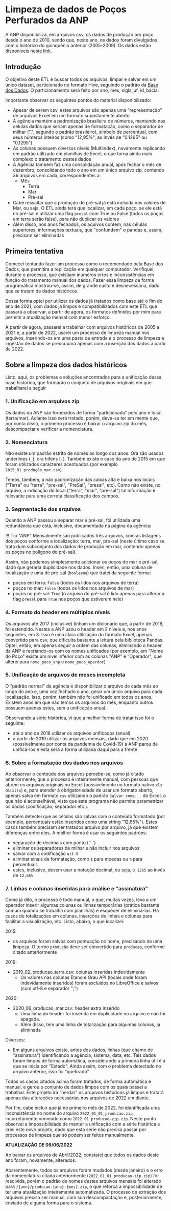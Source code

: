 # Limpeza de dados de Poços Perfurados da ANP
A ANP disponibiliza, em arquivos csv, os dados de produção por poço desde o ano de 2010, sendo que, neste ano, os dados foram divulgados com o histórico do quinquênio anterior (2005-2009). Os dados estão disponíveis [neste link](https://www.gov.br/anp/pt-br/centrais-de-conteudo/dados-abertos/producao-de-petroleo-e-gas-natural-por-poco).

## Introdução

O objetivo deste ETL é buscar todos os arquivos, limpar e salvar em um único dataset, particionado no formato Hive, seguindo o padrão da [Base dos Dados](https://basedosdados.org). O particionamento será feito por ano, mes, sigla_uf, id_bacia.

Importante observar os seguintes pontos do material disponibilizado:

- Apesar de serem csv, estes arquivos são apenas uma "representação" de arquivos Excel em um formato supostamente aberto
- A agência mantém a padronização brasileira de números, mantendo nas células dados que seriam apenas de formatação, como o separador de milhar (".", segundo o padrão brasileiro), símbolo de percentual, com seus números inteiros (como "12,95%", ao invés de "0.1295" ou "0,1295")
- As colunas possuem diversos níveis (Multiindex), novamente replicando um padrão utilizado em planilhas de Excel, o que torna ainda mais complexo o tratamento destes dados
- A Agência também faz uma consolidação anual, após fechar o mês de dezembro, consolidando todo o ano em um único arquivo zip, contendo 36 arquivos em cada, correspondentes a:
    - Mês
        - Terra
        - Mar
        - Pré-sal
- Cabe ressaltar que a produção do pré-sal já está incluída nos valores de Mar, ou seja, O ETL ainda terá que localizar, em cada poço, se ele está no pré-sal e utilizar uma flag ``presal`` com True ou False (todos os poços em terra serão false), para não duplicar os valores
- Além disso, nos anos fechados, os aquivos contém, nas células superiores, informações textuais, que "confundem" o pandas e, assim, precisam ser eliminadas

## Primeira tentativa

Comecei tentando fazer um processo como o recomendado pela Base dos Dados, que permitira a replicação em qualquer computador. Verifiquei, durante o processo, que existiam inúmeros erros e inconsistências em função do tratamento manual dos dados. Fazer essa limpeza de forma programática mostrou-se, assim, de grande custo e desnecessária, dado que se tratam de dados históricos.

Dessa forma optei por utilizar os dados já tratados como base até o fim do ano de 2021, com dados já limpos e compatibilizados com este ETL que passará a observar, a partir de agora, os formatos definidos por mim para permitir a atualização mensal com menor esforço.

A partir de agora, passarei a trabalhar com arquivos históricos de 2005 a 2021 e, a partir de 2022, usarei um processo de limpeza manual nos arquivos, inserindo-os em uma pasta de entrada e o processo de limpeza e ingestão de dados se preocupará apenas com a inserção dos dados a partir de 2022.

## Sobre a limpeza dos dados históricos

Listo, aqui, os problemas e soluções encontrados para a unificação dessa base histórica, que formarão o conjunto de arquivos originais em que trabalharei a seguir

### 1. Unificação em arquivos zip

Os dados da ANP são fornecidos de forma "particionada" pelo ano e local (terra/mar). Adiante isso será tratado, porém, deve-se ter em mente que, por conta disso, o primeiro processo é baixar o arquivo zip do mês, descompactar e verificar a nomenclatura.

### 2. Nomenclatura

Não existe um padrão estrito de nomes ao longo dos anos. Ora são usados underlines (``_``), ora hifens (``-``). Também existe o caso do ano de 2015 em que foram utilizados caracteres acentuados (por exemplo ``2015_01_produção_mar.csv``).

Temos, também, a não padronização das caixas alta e baixa nos locais ("Terra" ou "terra", "pre-sal", "PreSal", "presal", etc). Como não existe, no arquivo, a indicação do local ("terra", "mar", "pre-sal") tal informação é relevante para uma correta classificação dos campos.

### 3. Segmentação dos arquivos

Quando a ANP passou a separar mar e pré-sal, foi utilizada uma redundância que está, inclusive, documentada na página da agência:

!!! Tip "ANP"
    Mensalmente são publicados três arquivos, com as listagens dos poços conforme a localização: terra, mar, pré-sal (neste último caso se trata dum subconjunto dos dados de produção em mar, contendo apenas os poços no polígono do pré-sal). 


Assim, não podemos simplesmente adicionar os poços de mar e pré-sal, dado que geraria duplicidade nos dados. Inseri, então, uma coluna de localização e uma de pré-sal (``booleana``) que tratei da seguinte forma:

- poços em terra: ``False`` (todos os lidos nos arquivos de terra)
- poços no mar: ``False`` (todos os lidos nos arquivos de mar)
- poços no pré-sal: ``True`` (o arquivo do pré-sal é lido apenas para alterar a flag ``presal`` para ``True`` nos poços que estiverem nele)

### 4. Formato do header em múltiplos níveis

Os arquivos até 2017 (inclusive) tinham um dicionário que, a partir de 2018, foi estendido. Nestes a ANP usou o header em 2 níveis e, nos anos seguintes, em 3. Isso é uma clara utilização do formato Excel, apenas convertido para csv, que dificulta bastante a leitura pela biblioteca Pandas. Optei, então, em apenas seguir a ordem das colunas, eliminando o header da ANP e recriando-os com os nomes unificados (por exemplo, em "Nome do Poço" existe um nível inferior com as colunas "ANP" e "Operador", que alterei para ``nome_poco_anp`` e ``nome_poco_operdor``)

### 5. Unificação de arquivos de meses incompleta

O "padrão normal" da agência é disponibilizar o arquivo de cada mês ao longo do ano e, uma vez fechado o ano, gerar um único arquivo para cada localização. Isso, porém, também não foi unificado em todos os anos. Existem anos em que não temos os arquivos do mês, enquanto outros possuem apenas estes, sem a unificação anual.

Observando a série histórica, vi que a melhor forma de tratar isso foi o seguinte:

- até o ano de 2018 utilizar os arquivos unificados (anual)
- a partir de 2019 utilizar os arquivos mensais, dado que em 2020 (possivelmente por conta da pandemia de Covid-19) a ANP parou de unificá-los e esta será a forma utilizada daqui para a frente

### 6. Sobre a formatação dos dados nos arquivos

Ao observar o conteúdo dos arquivos percebe-se, como já citado anteriormente, que o processo é inteiramente manual, com pessoas que abrem os arquivos originais no Excel (possivelmente no formato nativo ``xls`` ou ``xlsx``) e, para atender à obrigatoriedade de usar um formato aberto, apenas salva em formato ``csv`` utilizando o padrão ``Salvar como...`` do Excel, o que não é aconselhável, visto que este programa não permite parametrizar os dados (codificação, separador etc.). 

Também detectei que as células são salvas com o conteúdo formatado (por exemplo, percentuais estão inseridos como uma string "12,65%"). Estes casos também precisam ser tratados arquivo por arquivo, já que existem diferenças entre eles. A melhor forma é usar os seguintes padrões:

- separação de decimais com ponto (``.`)
- eliminar os separadores de milhar e não incluir nos arquivos
- salvar com a codificação ``utf-8``
- eliminar sinais de formatação, como ``$`` para moedas ou ``%`` para percentuais
- estes, inclusive, devem usar a notação decimal, ou seja, ``0.1265`` ao invés de ``12,65%``

### 7. Linhas e colunas inseridas para análise e "assinatura"

Como já dito, o processo é todo manual, o que, muitas vezes, leva a um operador inserir algumas colunas ou linhas temporárias (prática bastante comum quando se trabalha com planilhas) e esquecer de eliminá-las. Há casos de totalizações em colunas, inserções de linhas e colunas para facilitar a visualização, etc. Listo, abaixo, o que localizei:

2015:
- os arquivos foram salvos com pontuação no nome, precisando de uma limpeza. O termo ``produção`` deve ser convertido para ``producao``, conforme citado anteriormente

2019:
- 2019_02_producao_terra.csv: colunas inseridas indevidamente
    - Os valores nas colunas Etano e Grau API (locais onde foram indevidamente inseridos) foram excluídos no LibreOffice e salvos (com utf-8 e separador ";")

2020:
- 2020_06_producao_mar.csv: header extra inserido
    - Uma linha do header foi inserida em duplicidade no arquivo e não foi apagada.
    - Além disso, tem uma linha de totalização para algumas colunas, já eliminada

Diversos:
- Em alguns arquivos existe, antes dos dados, linhas (que chamo de "assinatura") identificando a agência, sistema, data, etc. Tais dados foram limpos de forma automática, considerando a primeira linha útil é a que se inicia por "Estado". Ainda assim, com o problema detectado no arquivo anterior, isso foi "quebrado"

Todos os casos citados acima foram tratados, de forma automática e manual, e gerou o conjunto de dados limpos com os quais passei a trabalhar. Este projeto irá "herdar" os arquivos históricos já limpos e tratará apenas das alterações necessárias nos arquivos de 2022 em diante.

Por fim, cabe incluir que já no primeiro mês de 2022, foi identificada uma inconsistência no nome do arquivo ``2022_01_01_producao.zip``, incorretamente nomeado como ``2022_01_producao-zip.zip``. Neste ponto observei a impossibilidade de manter a unificação com a série histórica e criei este novo projeto, dado que esta série não precisa passar por processos de limpeza que só podem ser feitos manualmente.

**ATUALIZAÇÃO DE 09/06/2022**

Ao baixar os arquivos de Abril/2022, constatei que todos os dados deste ano foram, novamente, alterados.

Aparentemente, todos os arquivos foram mudados (desde janeiro) e o erro da nomenclatura
citada anteriormente (``2022_01_01_producao-zip.zip``) for resolvida, porém o padrão
de nomes destes arquivos mensais foi alterado para ``/{ano}/producao-{ano}-{mes}.zip``,
o que reforça a impossibilidade de ter uma atualização inteiramente automatizada. O processo de extração
dos arquivos precisa ser manual, com sua descompactação e, posteriormente, enviado de alguma forma para 
o sistema.
